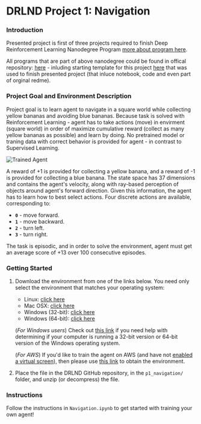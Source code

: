 [//]: # (Image References)

[image1]: https://user-images.githubusercontent.com/10624937/42135619-d90f2f28-7d12-11e8-8823-82b970a54d7e.gif "Trained Agent"

# DRLND Project 1: Navigation

### Introduction

Presented project is first of three projects required to finish Deep Reinforcement Learning Nanodegree Program [more about program here](https://www.udacity.com/course/deep-reinforcement-learning-nanodegree--nd893). 

All programs that are part of above nanodegree could be found in offical repository: [here](https://github.com/udacity/deep-reinforcement-learning) - inluding starting template for this project [here](https://github.com/udacity/deep-reinforcement-learning/tree/master/p1_navigation) that was used to finish presented project (that inluce notebook, code and even part of orginal redme).

### Project Goal and Environment Description

Project goal is to learn agent to navigate in a square world while collecting yellow bananas and avoiding blue bananas. Because task is solved with Reinforcement Learning - agent has to take actions (move) in envirment (square world) in order of maximize cumulative reward (collect as many yellow bananas as possible) and learn by doing.  No pretrained model or traning data with correct behavior is provided for agent - in contrast to Supervised Learning.

![Trained Agent][image1]

A reward of +1 is provided for collecting a yellow banana, and a reward of -1 is provided for collecting a blue banana. The state space has 37 dimensions and contains the agent's velocity, along with ray-based perception of objects around agent's forward direction.  Given this information, the agent has to learn how to best select actions.  Four discrete actions are available, corresponding to:
- **`0`** - move forward.
- **`1`** - move backward.
- **`2`** - turn left.
- **`3`** - turn right.

The task is episodic, and in order to solve the environment, agent must get an average score of +13 over 100 consecutive episodes.

### Getting Started

1. Download the environment from one of the links below.  You need only select the environment that matches your operating system:
    - Linux: [click here](https://s3-us-west-1.amazonaws.com/udacity-drlnd/P1/Banana/Banana_Linux.zip)
    - Mac OSX: [click here](https://s3-us-west-1.amazonaws.com/udacity-drlnd/P1/Banana/Banana.app.zip)
    - Windows (32-bit): [click here](https://s3-us-west-1.amazonaws.com/udacity-drlnd/P1/Banana/Banana_Windows_x86.zip)
    - Windows (64-bit): [click here](https://s3-us-west-1.amazonaws.com/udacity-drlnd/P1/Banana/Banana_Windows_x86_64.zip)
    
    (_For Windows users_) Check out [this link](https://support.microsoft.com/en-us/help/827218/how-to-determine-whether-a-computer-is-running-a-32-bit-version-or-64) if you need help with determining if your computer is running a 32-bit version or 64-bit version of the Windows operating system.

    (_For AWS_) If you'd like to train the agent on AWS (and have not [enabled a virtual screen](https://github.com/Unity-Technologies/ml-agents/blob/master/docs/Training-on-Amazon-Web-Service.md)), then please use [this link](https://s3-us-west-1.amazonaws.com/udacity-drlnd/P1/Banana/Banana_Linux_NoVis.zip) to obtain the environment.

2. Place the file in the DRLND GitHub repository, in the `p1_navigation/` folder, and unzip (or decompress) the file. 

### Instructions

Follow the instructions in `Navigation.ipynb` to get started with training your own agent!  

